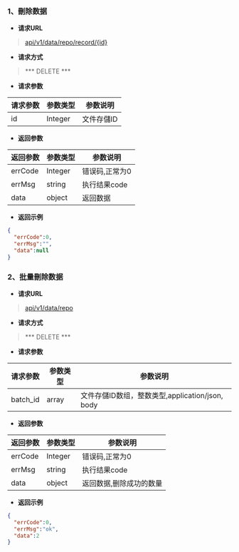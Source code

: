 ### 1、刪除数据

- **请求URL**
> [api/v1/data/repo/record/{id}](#)

- **请求方式** 

> *** DELETE *** 

- **请求参数**

| 请求参数      |     参数类型 |   参数说明   |
| -------- | --------| ------ |
|id          |Integer          |文件存儲ID|

- **返回参数**

| 返回参数      |     参数类型 |   参数说明   |
| -------- | --------| ------ |
| errCode|   Integer|  错误码,正常为0|
| errMsg|   string|  执行结果code|
| data|   object|  返回数据|

- **返回示例**  

```json
{
  "errCode":0,
  "errMsg":"",
  "data":null
}
```

### 2、批量刪除数据

- **请求URL**
> [api/v1/data/repo](#)

- **请求方式** 

> *** DELETE *** 

- **请求参数**

| 请求参数      |     参数类型 |   参数说明   |
| -------- | --------| ------ |
|batch_id  |array    |文件存儲ID数组，整数类型,application/json, body|

- **返回参数**

| 返回参数      |     参数类型 |   参数说明   |
| -------- | --------| ------ |
| errCode|   Integer|  错误码,正常为0|
| errMsg|   string|  执行结果code|
| data|   object|  返回数据,删除成功的数量|

- **返回示例**  

```json
{
  "errCode":0,
  "errMsg":"ok",
  "data":2
}
```